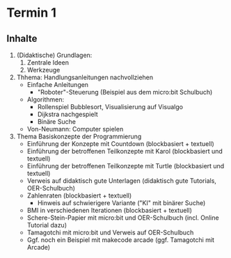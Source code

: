 # Termin 1
## Inhalte
1. (Didaktische) Grundlagen: 
   1. Zentrale Ideen
   2. Werkzeuge
2. Thhema: Handlungsanleitungen nachvollziehen
   - Einfache Anleitungen
     - "Roboter"-Steuerung (Beispiel aus dem micro:bit Schulbuch)
   - Algorithmen: 
     - Rollenspiel Bubblesort, Visualisierung auf Visualgo
     - Dijkstra nachgespielt
     - Binäre Suche
   - Von-Neumann: Computer spielen
3. Thema Basiskonzepte der Programmierung
   - Einführung der Konzepte mit Countdown (blockbasiert + textuell)
   - Einführung der betroffenen Teilkonzepte mit Karol (blockbasiert und textuell)
   - Einführung der betroffenen Teilkonzepte mit Turtle (blockbasiert und textuell)
   - Verweis auf didaktisch gute Unterlagen (didaktisch gute Tutorials, OER-Schulbuch)
   - Zahlenraten (blockbasiert + textuell)
     - Hinweis auf schwierigere Variante ("KI" mit binärer Suche)
   - BMI in verschiedenen Iterationen (blockbasiert + textuell)
   - Schere-Stein-Papier mit micro:bit und OER-Schulbuch (incl. Online Tutorial dazu)
   - Tamagotchi mit micro:bit und Verweis auf OER-Schulbuch
   - Ggf. noch ein Beispiel mit makecode arcade (ggf. Tamagotchi mit Arcade)